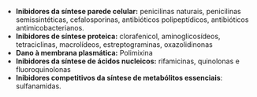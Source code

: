 - **Inibidores da síntese parede celular:** penicilinas naturais, penicilinas semissintéticas, cefalosporinas, antibióticos polipeptídicos, antibióticos antimicobacterianos. 
- **Inibidores de síntese proteica:** clorafenicol, aminoglicosídeos, tetraciclinas, macrolídeos, estreptograminas, oxazolidinonas 
- **Dano à membrana plasmática:** Polimixina
- **Inibidores da síntese de ácidos nucleicos:** rifamicinas, quinolonas e fluoroquinolonas 
- **Inibidores competitivos da síntese de metabólitos essenciais**: sulfanamidas.
